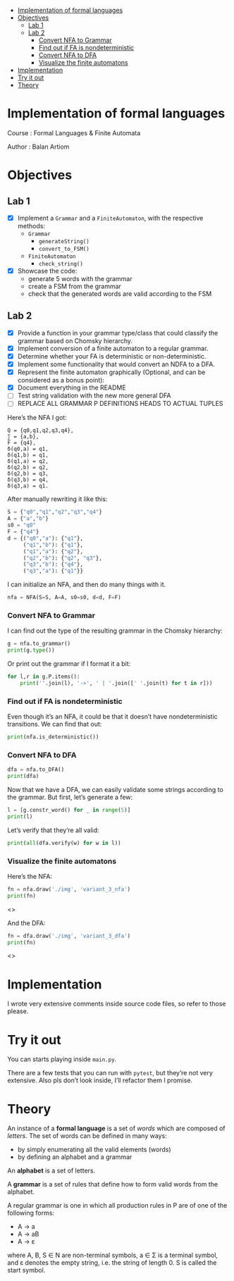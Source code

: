 - [Implementation of formal languages](#orgece79e2)
- [Objectives](#orgb90ecaa)
  - [Lab 1](#orgc186267)
  - [Lab 2](#orgb40179a)
    - [Convert NFA to Grammar](#org5c62409)
    - [Find out if FA is nondeterministic](#org94d42d2)
    - [Convert NFA to DFA](#orgde81c25)
    - [Visualize the finite automatons](#orgef9966d)
- [Implementation](#org6ab59eb)
- [Try it out](#orgae2c552)
- [Theory](#org5613e72)




<a id="orgece79e2"></a>

# Implementation of formal languages

Course
: Formal Languages &amp; Finite Automata

Author
: Balan Artiom


<a id="orgb90ecaa"></a>

# Objectives


<a id="orgc186267"></a>

## Lab 1

-   [X] Implement a  `Grammar` and a `FiniteAutomaton`, with the respective methods:
    -   `Grammar`
        -   `generateString()`
        -   `convert_to_FSM()`
    -   `FiniteAutomaton`
        -   `check_string()`
-   [X] Showcase the code:
    -   generate 5 words with the grammar
    -   create a FSM from the grammar
    -   check that the generated words are valid according to the FSM


<a id="orgb40179a"></a>

## Lab 2

-   [X] Provide a function in your grammar type/class that could classify the grammar based on Chomsky hierarchy.
-   [X] Implement conversion of a finite automaton to a regular grammar.
-   [X] Determine whether your FA is deterministic or non-deterministic.
-   [X] Implement some functionality that would convert an NDFA to a DFA.
-   [X] Represent the finite automaton graphically (Optional, and can be considered as a bonus point):
-   [X] Document everything in the README
-   [ ] Test string validation with the new more general DFA
-   [ ] REPLACE ALL GRAMMAR P DEFINITIONS HEADS TO ACTUAL TUPLES

Here&rsquo;s the NFA I got:

```text
Q = {q0,q1,q2,q3,q4},
∑ = {a,b},
F = {q4},
δ(q0,a) = q1,
δ(q1,b) = q1,
δ(q1,a) = q2,
δ(q2,b) = q2,
δ(q2,b) = q3,
δ(q3,b) = q4,
δ(q3,a) = q1.
```

After manually rewriting it like this:

```python
S = {"q0","q1","q2","q3","q4"}
A = {"a","b"}
s0 = "q0"
F = {"q4"}
d = {("q0","a"): {"q1"},
     ("q1","b"): {"q1"},
     ("q1","a"): {"q2"},
     ("q2","b"): {"q2", "q3"},
     ("q3","b"): {"q4"},
     ("q3","a"): {"q1"}}
```

I can initialize an NFA, and then do many things with it.

```python
nfa = NFA(S=S, A=A, s0=s0, d=d, F=F)
```


<a id="org5c62409"></a>

### Convert NFA to Grammar

I can find out the type of the resulting grammar in the Chomsky hierarchy:

```python
g = nfa.to_grammar()
print(g.type())
```

Or print out the grammar if I format it a bit:

```python
for l,r in g.P.items():
    print(''.join(l), '->', ' | '.join([' '.join(t) for t in r]))
```


<a id="org94d42d2"></a>

### Find out if FA is nondeterministic

Even though it&rsquo;s an NFA, it could be that it doesn&rsquo;t have nondeterministic transitions.
We can find that out:

```python
print(nfa.is_deterministic())
```


<a id="orgde81c25"></a>

### Convert NFA to DFA

```python
dfa = nfa.to_DFA()
print(dfa)
```

Now that we have a DFA, we can easily validate some strings according to the grammar.
But first, let&rsquo;s generate a few:

```python
l = [g.constr_word() for _ in range(5)]
print(l)
```

Let&rsquo;s verify that they&rsquo;re all valid:

```python
print(all(dfa.verify(w) for w in l))
```


<a id="orgef9966d"></a>

### Visualize the finite automatons

Here&rsquo;s the NFA:

```python
fn = nfa.draw('./img', 'variant_3_nfa')
print(fn)
```

<>

And the DFA:

```python
fn = dfa.draw('./img', 'variant_3_dfa')
print(fn)
```

<>


<a id="org6ab59eb"></a>

# Implementation

I wrote very extensive comments inside source code files, so refer to those please.


<a id="orgae2c552"></a>

# Try it out

You can starts playing inside `main.py`.

There are a few tests that you can run with `pytest`,
but they&rsquo;re not very extensive.
Also pls don&rsquo;t look inside, I&rsquo;ll refactor them I promise.


<a id="org5613e72"></a>

# Theory

An instance of a **formal language** is a set of _words_ which are composed of _letters_.
The set of words can be defined in many ways:

-   by simply enumerating all the valid elements (words)
-   by defining an alphabet and a grammar

An **alphabet** is a set of letters.

A **grammar** is a set of rules that define how to form valid words from the alphabet.

A regular grammar is one in which all production rules in P are of one of the following forms:

-   A → a
-   A → aB
-   A → ε

where A, B, S ∈ N are non-terminal symbols, a ∈ Σ is a terminal symbol,
and ε denotes the empty string, i.e. the string of length 0. S is called the start symbol.

